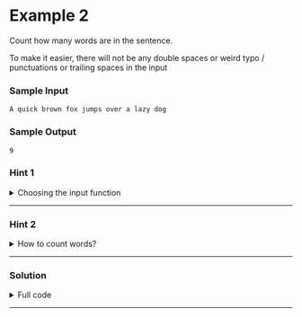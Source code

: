 # Example 2

Count how many words are in the sentence.

To make it easier, there will not be any double spaces or weird typo / punctuations or trailing spaces in the input

### Sample Input
```
A quick brown fox jumps over a lazy dog
```

### Sample Output
```
9
```

### Hint 1

<details>

<summary>Choosing the input function</summary>

Since we are dealing with string containing spaces, use `fgets`

</details>

<hr/>

### Hint 2

<details>

<summary>How to count words?</summary>

One nice thing about English is that words are separated by space.

</details>

<hr/>

### Solution

<details>

<summary>Full code</summary>

```c
#include <stdio.h>
#include <string.h>

int main() {
    char str[1000];
    fgets(str, 1000, stdin);
    
    int wordCount = 1;

    int n = strlen(str);
    for(int i=0; i<n; i++) {
        if (str[i] == ' ') {
            wordCount++;
        }
    }

    if (n == 0) printf("0\n");
    else printf("%d\n", wordCount);
}
```

</details>

<hr/>